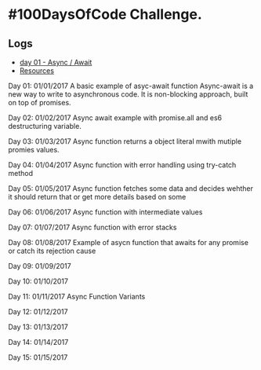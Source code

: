 # #100DaysOfCode Challenge.

## Logs
* [day 01 - Async / Await](day-01-async-await-1.js)
* [Resources](resources.md)

Day 01: 01/01/2017
A basic example of asyc-await function
Async-await is a new way to write to asynchronous code. It is non-blocking approach, built on top of promises.

Day 02: 01/02/2017
Async await example with promise.all and es6 destructuring variable.

Day 03: 01/03/2017
Async function returns a object literal mwith mutiple promies values.

Day 04: 01/04/2017
Async  function with error handling using try-catch method

Day 05: 01/05/2017
Async function fetches some data and decides wehther it should return that or get more details based on some 

Day 06: 01/06/2017
Async function with intermediate values

Day 07: 01/07/2017
Async function with error stacks

Day 08: 01/08/2017
Example of asycn function that awaits for any promise or catch its rejection cause

Day 09: 01/09/2017

Day 10: 01/10/2017

Day 11: 01/11/2017
Async Function Variants 

Day 12: 01/12/2017

Day 13: 01/13/2017

Day 14: 01/14/2017

Day 15: 01/15/2017